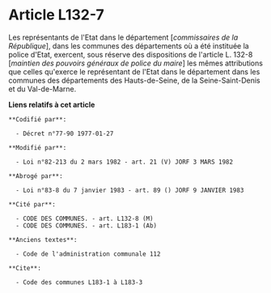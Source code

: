 # Article L132-7

Les représentants de l'Etat dans le département [*commissaires de la République*], dans les communes des départements où a
été instituée la police d'Etat, exercent, sous réserve des dispositions de l'article L. 132-8 [*maintien des pouvoirs
généraux de police du maire*] les mêmes attributions que celles qu'exerce le représentant de l'Etat dans le département dans
les communes des départements des Hauts-de-Seine, de la Seine-Saint-Denis et du Val-de-Marne.

**Liens relatifs à cet article**

	**Codifié par**:

	  - Décret n°77-90 1977-01-27

	**Modifié par**:

	  - Loi n°82-213 du 2 mars 1982 - art. 21 (V) JORF 3 MARS 1982

	**Abrogé par**:

	  - Loi n°83-8 du 7 janvier 1983 - art. 89 () JORF 9 JANVIER 1983

	**Cité par**:

	  - CODE DES COMMUNES. - art. L132-8 (M)
	  - CODE DES COMMUNES. - art. L183-1 (Ab)

	**Anciens textes**:

	  - Code de l'administration communale 112

	**Cite**:

	  - Code des communes L183-1 à L183-3

